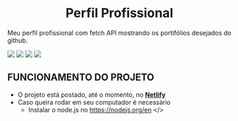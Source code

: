 <h1 align='center'> Perfil Profissional </h1>
<p align="justify">Meu perfil profissional com fetch API mostrando os portifólios desejados do github.</p>
<p><img src="https://img.shields.io/static/v1?label=%20&message=JavaScript&color=yellow&labelColor=575757&style=flat&logo=javascript" /> <img src="https://img.shields.io/static/v1?label=%20&message=JavaScript&color=yellow&labelColor=575757&style=flat&logo=react" /> <img src="https://img.shields.io/static/v1?label=%20&message=Html&color=orange&labelColor=575757&style=flat&logo=html5"/> <img src="https://img.shields.io/static/v1?label=%20&message=Css&color=blue&labelColor=575757&style=flat&logo=css3"/> </p>

## FUNCIONAMENTO DO PROJETO
- O projeto está postado, até o momento, no <a href='https://fabulous-rugelach-2636ef.netlify.app'><b>Netlify</b></a>
- Caso queira rodar em seu computador é necessário
  - Instalar o node.js no <a href='https://nodejs.org/en'> https://nodejs.org/en </>
